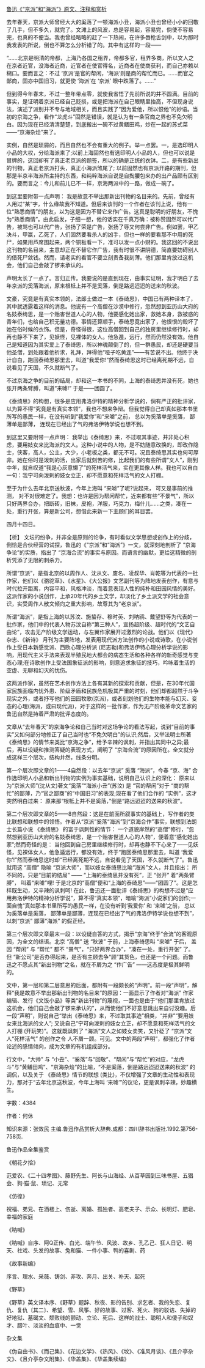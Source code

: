 [鲁迅《“京派”和“海派”》原文、注释和赏析](https://www.vrrw.net/wx/9781.html)

去年春天，京派大师曾经大大的奚落了一顿海派小丑，海派小丑也曾经小小的回敬了几手，但不多久，就完了。文滩上的风波，总是容易起，容易完，倘使不容易完，也真的不便当。我也曾经略略的赶了一下热闹，在许多唇枪舌剑中，以为那时我发表的所说，倒也不算怎么分析错了的。其中有这样的一段——

“……北京是明清的帝都，上海乃各国之租界，帝都多官，租界多商，所以文人之在京者近官，没海者近商，近官者在使官得名，近商者在使商获利，而自己亦赖以糊口。要而言之：不过 ‘京派’是官的帮闲，‘海派’则是商的帮忙而已。……而官之鄙商，固亦中国旧习，就更使 ‘海派’在 ‘京派’ 眼中跌落了。……”

但到得今年春末，不过一整年带点零，就使我省悟了先前所说的并不圆满。目前的事实，是证明着京派已经自己贬损，或是把海派在自己眼睛里抬高，不但现身说法，演述了派别并不专与地域相关，而且实践了“因为爱他，所以恨他”的妙语。当初的京海之争，看作“龙虎斗”固然是错误，就是认为有一条官商之界也不免欠明白。因为现在已经清清楚楚，到底搬出一碗不过黄鳝田鸡，炒在一起的苏式菜——“京海杂烩”来了。

实例，自然是琐屑的，而且自然也不会有重大的例子。举一点罢。一，是选印明人小品的大权，分给海派来了;以前上海固然也有选印明人小品的人，但也可以说是冒牌的，这回却有了真正老京派的题签，所以的确是正统的衣钵。二，是有些新出的刊物，真正老京派打头，真正小海派煞尾了; 以前固然也有京派开路的期刊，但那是半京半海派所主持的东西，和纯粹海派自说是自掏腰包来办的出产品颇有区别的。要而言之：今儿和前儿已不一样，京海两派中的一路，做成一碗了。

到这里要附带一点声明： 我是故意不举出那新出刊物的名目来的。先前，曾经有人用过“某”字，什么缘故我不知道。但后来该刊的一个作者在该刊上说，他有一位“熟悉商情”的朋友，以为这是因为不替它来作广告。这真是聪明的好朋友，不愧为“熟悉商情”。由此启发，子细一想，他的话实在千真万确：被称赞固然可以代广告，被骂也可以代广告，张扬了荣是广告，张扬了辱又何尝非广告。例如罢，甲乙决斗，甲赢，乙死了，人们固然要看杀人的凶手，但也一样的要看那不中用的死尸，如果用芦席围起来，两个铜板看一下，准可以发一点小财的。我这回的不说出这刊物的名目来，主意却正在不替它作广告，我有时很不讲阴德，简直要妨碍别人的借死尸敛钱。然而，请老实的看官不要立刻责备我刻薄。他们那里肯放过这机会，他们自己会敲了锣来承认的。

声明太长了一点了。言归正传。我要说的是直到现在，由事实证明，我才明白了去年京派的奚落海派，原来根柢上并不是奚落，倒是路远迢迢的送来的秋波。

文豪，究竟是有真实本领的，法郎士做过一本《泰绮思》，中国已有两种译本了，其中就透露着这样的消息。他说有一个高僧在沙漠中修行，忽然想到亚历山大府的名妓泰绮思，是一个贻害世道人心的人物，他要感化她出家，救她本身，救被惑的青年们，也给自己积无量功德。事情还算顺手，泰绮思竟出家了，他恨恨的毁坏了她在俗时候的衣饰。但是，奇怪得很，这位高僧回到自己的独房里继续修行时，却再也静不下来了，见妖怪，见裸体的女人。他急遁，远行，然而仍然没有效。他自己是知道因为其实爱上了泰绮思，所以神魂颠倒了的，但一群愚民，却还是硬要当他圣僧，到处跟着他祈求，礼拜，拜得他“哑子吃黄连”——有苦说不出。他终于决计自白，跑回泰绮思那里去，叫道“我爱你!”然而泰绮思这时已经离死期不远，自说看见了天国，不久就断气了。

不过京海之争的目前的结局，却和这一本书的不同，上海的泰绮思并没有死，她也张开两条臂膊，叫道“来㖸!” 于是——团圆了。

《泰绮思》的构想，很多是应用弗洛伊特的精神分析学说的，倘有严正的批评家，以为算不得“究竟是有真实本领”，我也不想来争辩。但我觉得自己却真如那本书里所写的愚民一样，在没有听到“我爱你”和“来㖸”之前， 总以为奚落单是奚落， 鄙薄单是鄙薄， 连现在已经出了气的弗洛伊特学说也想不到。

到这里又要附带一点声明： 我举出《泰绮思》来，不过取其事迹，并非处心积虑，要用妓女来比海派的文人。这种小说中的人物，是不妨随意改换的，即改作隐士，侠客，高人，公主，大少，小老板之类，都无不可。况且泰绮思其实也何可厚非。她在俗时是泼刺的活，出家后就刻苦的修，比起我们的有些所谓“文人”，刚到中年，就自叹道“我是心灰意懒了”的死样活气来，实在更其像人样。我也可以自白一句：我宁可向泼剌的妓女立正，却不愿意和死样活气的文人打棚。

至于为什么去年北京送秋波，今年上海叫 “来㖸”了呢?说起来， 可又是事前的推测， 对不对很难定了。我想：也许是因为帮闲帮忙，近来都有些“不景气”，所以只好两界合办，把断砖，旧袜，皮袍，洋服，巧克力，梅什儿……之类，凑在一处，重行开张，算是新公司，想借此来新一下主顾们的耳目罢。

四月十四日。



【析】 文坛的纷争，并非全是原则的论争，有时看似文学思想或创作上的分歧，倒恰是合伙经营的试探，鲁迅的《“京派”和“海派”》一文，就深刻地剖析了 “京海争论”的实质，指出了 “京海合流”的事实与原因。而语言的幽默，更给这精微的剖析凭添了无限的刺杀力。

所谓“京派”，是指北京的以周作人、沈从文、废名、凌叔华、肖乾等为代表的一批作家，他们以《骆驼草》、《水星》、《大公报》文艺副刊等为阵地发表创作，有意与时代拉开距离，内容平和，风格冲淡，而着意表现人性的纯朴和田园风情的美好。这派作家的小说创作，上承20年代的乡土文学，却淡化了乡土派文学的社会意识，实受周作人散文倾向之重大影响，故尊其为“老京派”。

所谓“海派”，是指上海的以苏汶、施蛰存、穆时英、刘呐鸥、戴望舒等为代表的一批作家，他们中的代表人物苏汶自称“第三种人”，宣扬超阶级、超时代的“文艺自由论”，攻击无产阶级文学运动，与左翼作家展开过激烈的论战。他们以《现代》杂志、《新诗》 月刊为主要阵地，发表用现代派方法创作的小说或诗歌，在小说创作上受日本新感觉派、西欧心理分析派 (尼志勒)和弗洛伊特心理分析学说的影响，用现代主义手法来表现半殖民地大都会的病态生活和各种各样的新奇感觉与变态心理;在诗歌创作上受法国象征派的影响，刻意追求象征的技巧，吟咏着生活的空虚、无聊和幻灭的忧伤。

这两派作家，虽然在艺术创作方法上各有其新的探索和贡献，但是，在30年代国家民族面临内忧外患、阶级矛盾和民族危机极其严重的时刻，他们却都超然于斗争现实之外，或者抒写他们的田园牧歌(京派)，或者刻划他们的生物本能与幻灭、变态的心理(海派，或曰现代派)，对于这样的一批作家，作为无产阶级革命文艺家的鲁迅自然是持着严肃的批评态度的。

文章从“去年春天”的京海争论和自己当时对这场争论的看法写起，说到“目前的事实”又如何部分地修正了自己当时也“不免欠明白”的认识;然后，又举法明士所著《泰绮思》的情节来类比“京海之争”，给予辛辣的讽刺，并指出其同中之异;最后，再以设疑和推测答疑的表现方式，阐明了 “京海合流”的原因所在。全文就分成这样三个层次，结构井然，线条分明。

第一个层次即文章的1——4自然段：以去年“京派” 奚落 “海派”，今春 “京、海” 合作选印明人小品和新出刊物的实例为事实基础，说明自己认识上的深化： 原来以为“京派大师”(沈从文)著文“奚落”“海派小丑”(苏汶) 是 “官的帮闲”对于 “商的帮忙”的鄙薄，乃“官之鄙商”的“中国旧习”的表现;现在看了他们合作的 “实例”，这才突然明白过来： 原来那“根柢上并不是奚落，”倒是“路远迢迢的送来的秋波”。

第二个层次即文章的5——8自然段：这是在前面所叙事实的基础上，写作者的类比联想和联想中的领悟。作者从“京派”奚落“海派”到“京海合作”事实，联想到法朗士长篇小说 《泰绮思》 的富于讽刺性的情节： 一个道貌岸然的“高僧”修行，“忽然想到亚历山大府的名妓泰绮思，是一个贻害世道人心的人物”，便着意“感化她出家”;然而奇怪的是： 当他回到自己房里继续修行时，却再也静不下心来了——见妖怪，见裸体女人，他急遁远行，都没有效，终于“跑回泰绮思那里去，叫道 ‘我爱你’!”然而泰绮思这时却“已经离死期不远，自说看见了天国，不久就断气了”。鲁迅就用这 “高僧” 隐喻 “京派大师”，而以妓女泰绮思比喻“海派”文人，并且指出： 所不同的，只是“目前的结局” —— “上海的泰绮思并没有死”，正 “张开” 着“两条臂膊”， 叫着“来㖸”哩! 于是北京的“高僧”便和“上海的泰绮思”——“团圆了”。这是怎样既生动，又辛辣的讽刺呵! 在此，鲁迅还一面批评《泰绮思》的构想不过是“应用弗洛伊特的精神分析学说”，算不得“真实本领”，暗喻“海派”小说家们的创作;一面自愧“真如那本书里所写的愚民一样，在没有听到‘我爱你’ 和 ‘来㖸’之前， 总以为奚落单是奚落， 鄙薄单是鄙薄，连现在已经出了气的弗洛伊特学说也想不到”，以刺“京派” 鄙薄“海派” 的假正经。

第三个层次即文章最末一段：以设疑自答的方式，揭示“京海”终于“合流”的客观原因，为全文的结语。北京 “高僧” 送 “秋波” 于前，上海泰绮思叫 “来㖸” 于后， 盖因 “帮闲” 与 “帮忙” 都不 “景气”，“只好两界合办”，“凑在一处，重行开张” 了。但 “新公司”是否办得起来，是否有主顾去争“顾”其货色，也还是一个问题。而鲁迅之不愿点其“新出刊物”之名，就在不屑为之 “作广告” ——这态度是极其鲜明的。

文中，第一层和第二层意思的后面，都附有一段颇长的“声明”。前一段“声明”，解释“我是故意不举出那新出刊物的名目来”的原因：一面显示了作者对“海派” 作家编辑、发行《文饭小品》等类“新出刊物”的蔑视，一面也是由于“他们那里肯放过这机会，他们自己会敲了锣来承认的”，从而使他们不好意思跳出来自讨没趣。后一段“声明”，则说自己“举出《泰绮思》来，不过取其事迹”相类，“并非”“要用妓女来比海派的文人”; 又说自己“宁可向泼剌的妓女立正，却不愿意和死样活气的文人打棚 (开玩笑)”。这就既讽刺了 “海派”文人之如妓女卖笑，又针砭了 “京派”文人“死样活气” 的创作之令 人不屑一顾。可见。文中的两段“声明”，都强化了作者论述的感情倾向，成为文章的有机组成部分。

行文中，“大帅” 与 “小丑”、“奚落”与“回敬”、“帮闲”与“帮忙”的对应，“龙虎斗”与“黄鳝田鸡”、“京海杂烩”的比喻，“不是奚落，倒是路远迢迢送来的秋波” 的调侃，以及关于 《泰绮思》情节的联想 (类比)，不仅增强了文章的生动性和表现力，那对于“去年北京送秋波，今年上海叫 ‘来㖸’”的议论，更是讽刺辛辣，妙趣横生。

字数：4384

作者：何休

知识来源：张效民 主编.鲁迅作品赏析大辞典.成都：四川辞书出版社.1992.第756-758页.

鲁迅作品全集鉴赏

《朝花夕拾》

范爱农、《二十四孝图》、藤野先生、阿长与山海经、从百草园到三味书屋、五猖会、狗·猫·鼠、琐记、无常

《仿徨》

祝福、弟兄、在酒楼上、伤逝、离婚、孤独者、高老夫子、示众、长明灯、肥皂、幸福的家庭

《呐喊》

《呐喊》自序、阿Q正传、白光、端午节、风波、故乡、孔乙己、狂人日记、明天、社戏、头发的故事、兔和猫、一件小事、鸭的喜剧、药

《故事新编》

序言、理水、采薇、铸剑、非攻、奔月、出关、补天、起死

《野草》

《野草》英文译本序、《野草》题辞、秋夜、影的告别、求乞者、我的失恋、复仇、复仇〔其二〕、希望、雪、风筝、好的故事、过客、死火、狗的驳诘、失掉的好地狱、墓碣文、颓败线的颤动、立论、死后、这样的战士、聪明人和傻子和奴才、腊叶、淡淡的血痕中、一觉

杂文集

《伪自由书》、《而己集》、《花边文学》、《热风》、《坟》、《准风月谈》、《且介亭杂文》、《且介亭杂文附集》、《华盖集》、《华盖集续编》

